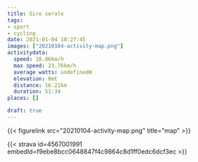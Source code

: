 ```yaml
---
title: Giro serale
tags:
- sport
- cycling
date: 2021-01-04 18:27:45
images: ["20210104-activity-map.png"]
activitydata:
  speed: 18.86km/h
  max speed: 23.76km/h
  average watts: undefinedW
  elevation: 0mt
  distance: 16.21km
  duration: 51:34
places: []

draft: true
---
```






{{< figurelink src="20210104-activity-map.png" title="map" >}}


{{< strava id=4567001991 embedId=f9ebe8bcc0648847f4c9864c8d1ff0edc6dcf3ec >}}